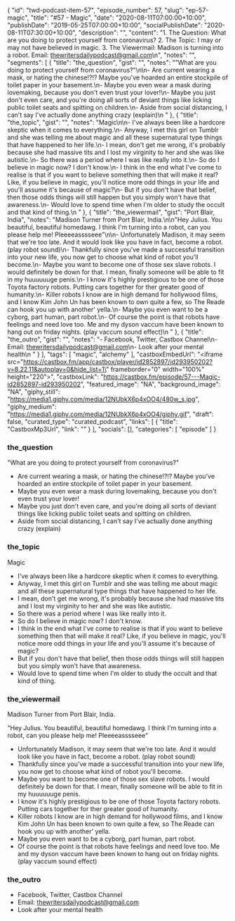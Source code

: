 {
	"id": "twd-podcast-item-57",
	"episode_number": 57,
	"slug": "ep-57-magic",
	"title": "#57 - Magic",
	"date": "2020-08-11T07:00:00+10:00",
	"publishDate": "2019-05-25T07:00:00+10:00",
	"socialPublishDate": "2020-08-11T07:30:00+10:00",
	"description": "",
	"content": "1. The Question: What are you doing to protect yourself from coronavirus? 2. The Topic: I may or may not have believed in magic. 3. The Viewermail: Madison is turning into a robot. Email: thewritersdailypodcast@gmail.com\n",
	"notes": "",
	"segments": [
		{
			"title": "the_question",
			"gist": "",
			"notes": "\"What are you doing to protect yourself from coronavirus?\"\n\n- Are current wearing a mask, or hating the chinese!?!? Maybe you've hoarded an entire stockpile of toilet paper in your basement.\n- Maybe you even wear a mask during lovemaking, because you don't even trust your lover!\n- Maybe you just don't even care, and you're doing all sorts of deviant things like licking public toilet seats and spitting on children.\n- Aside from social distancing, I can't say I've actually done anything crazy (explain)\n      "
		},
		{
			"title": "the_topic",
			"gist": "",
			"notes": "Magic\n\n- I've always been like a hardcore skeptic when it comes to everything.\n- Anyway, I met this girl on Tumblr and she was telling me about magic and all these supernatural type things that have happened to her life.\n- I mean, don't get me wrong, it's probably because she had massive tits and I lost my virginity to her and she was like autistic.\n- So there was a period where I was like really into it.\n- So do I believe in magic now? I don't know.\n- I think in the end what I've come to realise is that if you want to believe something then that will make it real? Like, if you believe in magic, you'll notice more odd things in your life and you'll assume it's because of magic?\n- But if you don't have that belief, then those odds things will still happen but you simply won't have that awareness.\n- Would love to spend time when I'm older to study the occult and that kind of thing.\n      "
		},
		{
			"title": "the_viewermail",
			"gist": "Port Blair, India",
			"notes": "Madison Turner from Port Blair, India.\n\n\"Hey Julius. You beautiful, beautiful homedawg. I think I'm turning into a robot, can you please help me! Pleeeeasssseee\"\n\n- Unfortunately Madison, it may seem that we're too late. And it would look like you have in fact, become a robot. (play robot sound)\n- Thankfully since you've made a successful transition into your new life, you now get to choose what kind of robot you'll become.\n- Maybe you want to become one of those sex slave robots. I would definitely be down for that. I mean, finally someone will be able to fit in my huuuuuuge penis.\n- I know it's highly prestigious to be one of those Toyota factory robots. Putting cars together for ther greater good of humanity.\n- Killer robots I know are in high demand for hollywood films, and I know Kim John Un has been known to own quite a few, so The Reade can hook you up with another' yella.\n- Maybe you even want to be a cyborg, part human, part robot.\n- Of course the point is that robots have feelings and need love too. Me and my dyson vaccum have been known to hang out on friday nights. (play vaccum sound effect)\n      "
		},
		{
			"title": "the_outro",
			"gist": "",
			"notes": "- Facebook, Twitter, Castbox Channel\n- Email: thewritersdailypodcast@gmail.com\n- Look after your mental health\n      "
		}
	],
	"tags": [
		"magic",
		"alchemy"
	],
	"castboxEmbedUrl": "<iframe src=\"https://castbox.fm/app/castbox/player/id2852897/id293950202?v=8.22.11&autoplay=0&hide_list=1\" frameborder=\"0\" width=\"100%\" height=\"220\"></iframe>",
	"castboxLink": "https://castbox.fm/episode/57---Magic-id2852897-id293950202",
	"featured_image": "NA",
	"background_image": "NA",
	"giphy_still": "https://media1.giphy.com/media/12NUbkX6p4xOO4/480w_s.jpg",
	"giphy_medium": "https://media1.giphy.com/media/12NUbkX6p4xOO4/giphy.gif",
	"draft": false,
	"curated_type": "curated_podcast",
	"links": [
		{
			"title": "CastboxMp3Url",
			"link": ""
		}
	],
	"socials": [],
	"categories": [
		"episode"
	]
}

### the_question

"What are you doing to protect yourself from coronavirus?"

- Are current wearing a mask, or hating the chinese!?!? Maybe you've hoarded an entire stockpile of toilet paper in your basement.
- Maybe you even wear a mask during lovemaking, because you don't even trust your lover!
- Maybe you just don't even care, and you're doing all sorts of deviant things like licking public toilet seats and spitting on children.
- Aside from social distancing, I can't say I've actually done anything crazy (explain)
      
### the_topic

Magic

- I've always been like a hardcore skeptic when it comes to everything.
- Anyway, I met this girl on Tumblr and she was telling me about magic and all these supernatural type things that have happened to her life.
- I mean, don't get me wrong, it's probably because she had massive tits and I lost my virginity to her and she was like autistic.
- So there was a period where I was like really into it.
- So do I believe in magic now? I don't know.
- I think in the end what I've come to realise is that if you want to believe something then that will make it real? Like, if you believe in magic, you'll notice more odd things in your life and you'll assume it's because of magic?
- But if you don't have that belief, then those odds things will still happen but you simply won't have that awareness.
- Would love to spend time when I'm older to study the occult and that kind of thing.
      
### the_viewermail

Madison Turner from Port Blair, India.

"Hey Julius. You beautiful, beautiful homedawg. I think I'm turning into a robot, can you please help me! Pleeeeasssseee"

- Unfortunately Madison, it may seem that we're too late. And it would look like you have in fact, become a robot. (play robot sound)
- Thankfully since you've made a successful transition into your new life, you now get to choose what kind of robot you'll become.
- Maybe you want to become one of those sex slave robots. I would definitely be down for that. I mean, finally someone will be able to fit in my huuuuuuge penis.
- I know it's highly prestigious to be one of those Toyota factory robots. Putting cars together for ther greater good of humanity.
- Killer robots I know are in high demand for hollywood films, and I know Kim John Un has been known to own quite a few, so The Reade can hook you up with another' yella.
- Maybe you even want to be a cyborg, part human, part robot.
- Of course the point is that robots have feelings and need love too. Me and my dyson vaccum have been known to hang out on friday nights. (play vaccum sound effect)
      
### the_outro

- Facebook, Twitter, Castbox Channel
- Email: thewritersdailypodcast@gmail.com
- Look after your mental health
      
